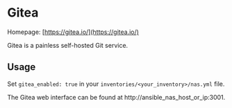 
# Gitea

Homepage: [https://gitea.io/](https://gitea.io/)

Gitea is a painless self-hosted Git service.

## Usage

Set `gitea_enabled: true` in your `inventories/<your_inventory>/nas.yml` file.

The Gitea web interface can be found at http://ansible_nas_host_or_ip:3001.
